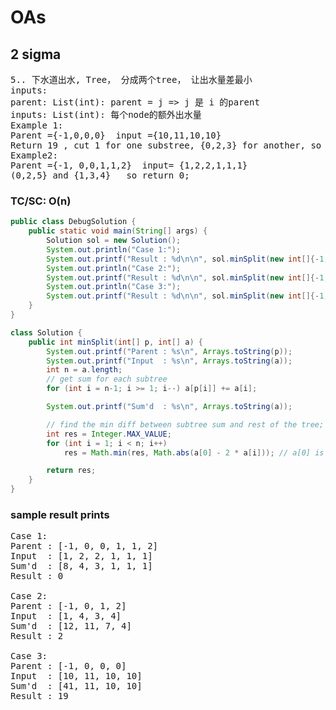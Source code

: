 # OAs

## 2 sigma
<pre>
5.. 下水道出水, Tree， 分成两个tree， 让出水量差最小
inputs:
parent: List(int): parent = j => j 是 i 的parent
inputs: List(int): 每个node的额外出水量
Example 1: 
Parent ={-1,0,0,0}  input ={10,11,10,10}
Return 19 , cut 1 for one substree, {0,2,3} for another, so best is 30 -11 = 19
Example2:
Parent ={-1, 0,0,1,1,2}  input= {1,2,2,1,1,1}
(0,2,5} and {1,3,4}   so return 0;
</pre>

### TC/SC: O(n)
```java
public class DebugSolution {
    public static void main(String[] args) {
        Solution sol = new Solution();
        System.out.println("Case 1:");
        System.out.printf("Result : %d\n\n", sol.minSplit(new int[]{-1, 0, 0, 1, 1, 2}, new int[]{1, 2, 2, 1, 1, 1}));
        System.out.println("Case 2:");
        System.out.printf("Result : %d\n\n", sol.minSplit(new int[]{-1, 0, 1, 2}, new int[]{1, 4, 3, 4}));
        System.out.println("Case 3:");
        System.out.printf("Result : %d\n\n", sol.minSplit(new int[]{-1, 0, 0, 0}, new int[]{10, 11, 10, 10}));
    }
}

class Solution {
    public int minSplit(int[] p, int[] a) {
        System.out.printf("Parent : %s\n", Arrays.toString(p));
        System.out.printf("Input  : %s\n", Arrays.toString(a));
        int n = a.length;
        // get sum for each subtree
        for (int i = n-1; i >= 1; i--) a[p[i]] += a[i];

        System.out.printf("Sum'd  : %s\n", Arrays.toString(a));

        // find the min diff between subtree sum and rest of the tree;
        int res = Integer.MAX_VALUE;
        for (int i = 1; i < n; i++)
            res = Math.min(res, Math.abs(a[0] - 2 * a[i])); // a[0] is the sum of whole tree

        return res;
    }
}
```
### sample result prints
<pre>
Case 1:
Parent : [-1, 0, 0, 1, 1, 2]
Input  : [1, 2, 2, 1, 1, 1]
Sum'd  : [8, 4, 3, 1, 1, 1]
Result : 0

Case 2:
Parent : [-1, 0, 1, 2]
Input  : [1, 4, 3, 4]
Sum'd  : [12, 11, 7, 4]
Result : 2

Case 3:
Parent : [-1, 0, 0, 0]
Input  : [10, 11, 10, 10]
Sum'd  : [41, 11, 10, 10]
Result : 19
</pre>
